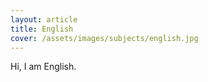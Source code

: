 ```yaml
---
layout: article
title: English
cover: /assets/images/subjects/english.jpg
---
```


Hi, I am English.

